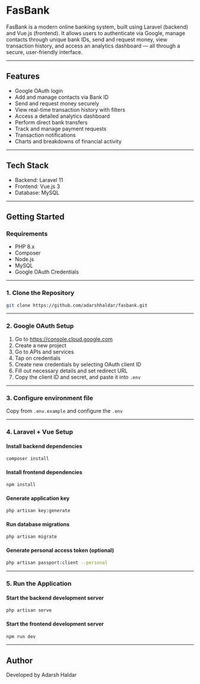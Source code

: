 # FasBank

FasBank is a modern online banking system, built using Laravel (backend) and Vue.js (frontend). It allows users to authenticate via Google, manage contacts through unique bank IDs, send and request money, view transaction history, and access an analytics dashboard — all through a secure, user-friendly interface.

---

## Features

- Google OAuth login
- Add and manage contacts via Bank ID
- Send and request money securely
- View real-time transaction history with filters
- Access a detailed analytics dashboard
- Perform direct bank transfers
- Track and manage payment requests
- Transaction notifications
- Charts and breakdowns of financial activity

---

## Tech Stack

- Backend: Laravel 11
- Frontend: Vue.js 3
- Database: MySQL

---

## Getting Started

### Requirements

- PHP 8.x
- Composer
- Node.js
- MySQL
- Google OAuth Credentials

---

### 1. Clone the Repository

```sh
git clone https://github.com/adarshhaldar/fasbank.git
```

---

### 2. Google OAuth Setup

1. Go to https://console.cloud.google.com
2. Create a new project 
3. Go to APIs and services
4. Tap on credentials
4. Create new credentials by selecting OAuth client ID
5. Fill out necessary details and set redirect URL
6. Copy the client ID and secret, and paste it into `.env`

---

### 3. Configure environment file

Copy from `.env.example` and configure the `.env`

---

### 4. Laravel + Vue Setup

#### Install backend dependencies
```sh
composer install
```

#### Install frontend dependencies
```sh
npm install
```

#### Generate application key
```sh
php artisan key:generate
```

#### Run database migrations
```sh
php artisan migrate
```

#### Generate personal access token (optional)
```sh
php artisan passport:client --personal
```

---

### 5. Run the Application

#### Start the backend development server
```sh
php artisan serve
```

#### Start the frontend development server
```sh
npm run dev
```

---

## Author

Developed by Adarsh Haldar 

